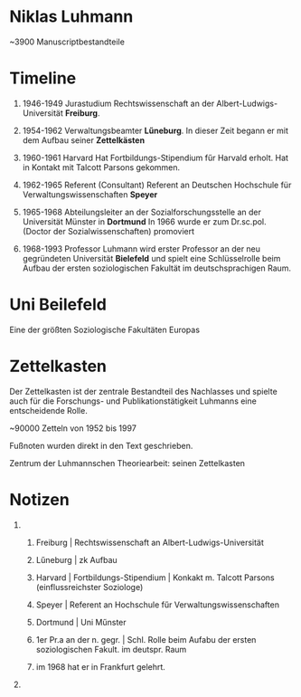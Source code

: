 # Niklas Luhmann
~3900 Manuscriptbestandteile


# Timeline
1. 1946-1949 Jurastudium
Rechtswissenschaft an der Albert-Ludwigs-Universität **Freiburg**.

2. 1954-1962 Verwaltungsbeamter
**Lűneburg**. In dieser Zeit begann er mit dem Aufbau seiner **Zettelkästen**


3. 1960-1961 Harvard
Hat Fortbildungs-Stipendium fűr Harvald erholt. Hat in Kontakt mit Talcott Parsons gekommen.

4. 1962-1965 Referent (Consultant)
Referent an Deutschen Hochschule für Verwaltungswissenschaften **Speyer**

5. 1965-1968 Abteilungsleiter
an der Sozialforschungsstelle an der Universität Münster in **Dortmund**
In 1966 wurde er zum Dr.sc.pol. (Doctor der Sozialwissenschaften) promoviert

6. 1968-1993 Professor
Luhmann wird erster Professor an der neu gegründeten Universität **Bielefeld** und
spielt eine Schlüsselrolle beim Aufbau der ersten soziologischen Fakultät im
deutschsprachigen Raum.

# Uni Beilefeld
Eine der größten Soziologische Fakultäten Europas

# Zettelkasten
Der Zettelkasten ist der zentrale Bestandteil des Nachlasses und spielte auch
für die Forschungs- und Publikationstätigkeit Luhmanns eine entscheidende
Rolle. 

~90000 Zetteln von 1952 bis 1997

Fußnoten wurden direkt in den Text geschrieben.

Zentrum der Luhmannschen Theoriearbeit: seinen Zettelkasten


# Notizen
1.
    1. Freiburg | Rechtswissenschaft an Albert-Ludwigs-Universität
    2. Lűneburg | zk Aufbau
    3. Harvard | Fortbildungs-Stipendium | Konkakt m. Talcott Parsons (einflussreichster Soziologe)
    4. Speyer | Referent an Hochschule fűr Verwaltungswissenschaften
    5. Dortmund | Uni Műnster
    6. 1er Pr.a an der n. gegr. | Schl. Rolle beim Aufabu der ersten soziologischen Fakult. im deutspr. Raum
    
    0.
        im 1968 hat er in Frankfurt gelehrt.
2.



